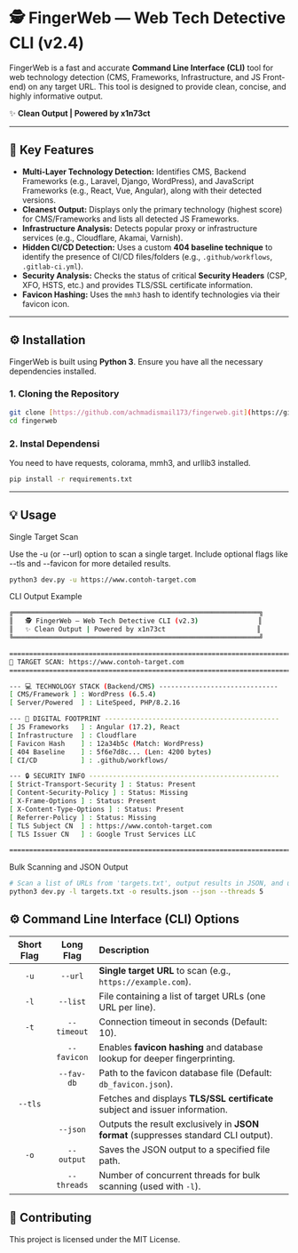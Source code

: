 # 🕵️ FingerWeb — Web Tech Detective CLI (v2.4)

FingerWeb is a fast and accurate **Command Line Interface (CLI)** tool for web technology detection (CMS, Frameworks, Infrastructure, and JS Front-end) on any target URL. This tool is designed to provide clean, concise, and highly informative output.

✨ **Clean Output | Powered by x1n73ct**

---

## 🚀 Key Features

* **Multi-Layer Technology Detection:** Identifies CMS, Backend Frameworks (e.g., Laravel, Django, WordPress), and JavaScript Frameworks (e.g., React, Vue, Angular), along with their detected versions.
* **Cleanest Output:** Displays only the primary technology (highest score) for CMS/Frameworks and lists all detected JS Frameworks.
* **Infrastructure Analysis:** Detects popular proxy or infrastructure services (e.g., Cloudflare, Akamai, Varnish).
* **Hidden CI/CD Detection:** Uses a custom **404 baseline technique** to identify the presence of CI/CD files/folders (e.g., `.github/workflows`, `.gitlab-ci.yml`).
* **Security Analysis:** Checks the status of critical **Security Headers** (CSP, XFO, HSTS, etc.) and provides TLS/SSL certificate information.
* **Favicon Hashing:** Uses the `mmh3` hash to identify technologies via their favicon icon.

---

## ⚙️ Installation

FingerWeb is built using **Python 3**. Ensure you have all the necessary dependencies installed.

### 1. Cloning the Repository

```bash
git clone [https://github.com/achmadismail173/fingerweb.git](https://github.com/achmadismail173/fingerweb.git)
cd fingerweb
```


### 2. Instal Dependensi

You need to have requests, colorama, mmh3, and urllib3 installed.

```bash
pip install -r requirements.txt
```

---

## 💡 Usage

Single Target Scan

Use the -u (or --url) option to scan a single target. Include optional flags like --tls and --favicon for more detailed results.

```bash
python3 dev.py -u https://www.contoh-target.com
```

CLI Output Example

```bash
╔══════════════════════════════════════════════════════════════╗
║   🕵️ FingerWeb — Web Tech Detective CLI (v2.3)               ║
║   ✨ Clean Output | Powered by x1n73ct                       ║
╚══════════════════════════════════════════════════════════════╝

==========================================================================
🎯 TARGET SCAN: https://www.contoh-target.com
==========================================================================

--- 💻 TECHNOLOGY STACK (Backend/CMS) ------------------------------
[ CMS/Framework ] : WordPress (6.5.4)
[ Server/Powered  ] : LiteSpeed, PHP/8.2.16

--- 👣 DIGITAL FOOTPRINT --------------------------------------------
[ JS Frameworks   ] : Angular (17.2), React
[ Infrastructure  ] : Cloudflare
[ Favicon Hash    ] : 12a34b5c (Match: WordPress)
[ 404 Baseline    ] : 5f6e7d8c... (Len: 4200 bytes)
[ CI/CD           ] : .github/workflows/

--- 🔒 SECURITY INFO ------------------------------------------------
[ Strict-Transport-Security ] : Status: Present
[ Content-Security-Policy ] : Status: Missing
[ X-Frame-Options ] : Status: Present
[ X-Content-Type-Options ] : Status: Present
[ Referrer-Policy ] : Status: Missing
[ TLS Subject CN  ] : https://www.contoh-target.com
[ TLS Issuer CN   ] : Google Trust Services LLC

==========================================================================
```


Bulk Scanning and JSON Output

```bash
# Scan a list of URLs from 'targets.txt', output results in JSON, and use 5 threads
python3 dev.py -l targets.txt -o results.json --json --threads 5
```

## ⚙️ Command Line Interface (CLI) Options

| Short Flag | Long Flag | Description |
| :---: | :---: | :--- |
| `-u` | `--url` | **Single target URL** to scan (e.g., `https://example.com`). |
| `-l` | `--list` | File containing a list of target URLs (one URL per line). |
| `-t` | `--timeout` | Connection timeout in seconds (Default: 10). |
| | `--favicon` | Enables **favicon hashing** and database lookup for deeper fingerprinting. |
| | `--fav-db` | Path to the favicon database file (Default: `db_favicon.json`). |
| `--tls` | | Fetches and displays **TLS/SSL certificate** subject and issuer information. |
| | `--json` | Outputs the result exclusively in **JSON format** (suppresses standard CLI output). |
| `-o` | `--output` | Saves the JSON output to a specified file path. |
| | `--threads` | Number of concurrent threads for bulk scanning (used with `-l`). |

## 🤝 Contributing

This project is licensed under the MIT License.
